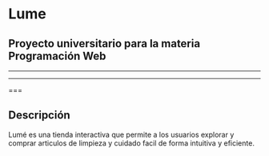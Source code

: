 # Lume
## Proyecto universitario para la materia **Programación Web**
---
***
===
## Descripción
Lumé es una tienda interactiva que permite a los usuarios explorar y comprar articulos de limpieza y cuidado facil de forma intuitiva y eficiente.

